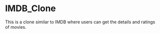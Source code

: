 # IMDB_Clone
This is a clone similar to IMDB where users can get the details and ratings of movies.

